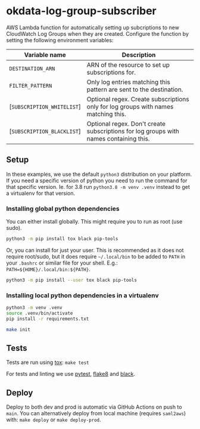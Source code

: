 # okdata-log-group-subscriber

AWS Lambda function for automatically setting up subcriptions to new CloudWatch
Log Groups when they are created. Configure the function by setting the
following environment variables:

| Variable name              | Description                                                                           |
|----------------------------|---------------------------------------------------------------------------------------|
| `DESTINATION_ARN`          | ARN of the resource to set up subscriptions for.                                      |
| `FILTER_PATTERN`           | Only log entries matching this pattern are sent to the destination.                   |
| [`SUBSCRIPTION_WHITELIST`] | Optional regex. Create subscriptions only for log groups with names matching this.    |
| [`SUBSCRIPTION_BLACKLIST`] | Optional regex. Don't create subscriptions for log groups with names containing this. |

## Setup

In these examples, we use the default `python3` distribution on your platform.
If you need a specific version of python you need to run the command for that
specific version. Ie. for 3.8 run `python3.8 -m venv .venv` instead to get a
virtualenv for that version.

### Installing global python dependencies

You can either install globally. This might require you to run as root (use
sudo).

```bash
python3 -m pip install tox black pip-tools
```

Or, you can install for just your user. This is recommended as it does not
require root/sudo, but it does require `~/.local/bin` to be added to `PATH` in
your `.bashrc` or similar file for your shell. E.g.:
`PATH=${HOME}/.local/bin:${PATH}`.

```bash
python3 -m pip install --user tox black pip-tools
```

### Installing local python dependencies in a virtualenv

```bash
python3 -m venv .venv
source .venv/bin/activate
pip install -r requirements.txt
```

```bash
make init
```

## Tests

Tests are run using [tox](https://pypi.org/project/tox/): `make test`

For tests and linting we use [pytest](https://pypi.org/project/pytest/),
[flake8](https://pypi.org/project/flake8/) and
[black](https://pypi.org/project/black/).

## Deploy

Deploy to both dev and prod is automatic via GitHub Actions on push to
`main`. You can alternatively deploy from local machine (requires `saml2aws`)
with: `make deploy` or `make deploy-prod`.
